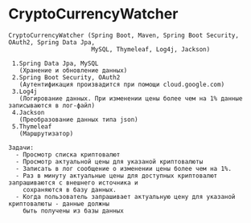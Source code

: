 # CryptoCurrencyWatcher
    CryptoCurrencyWatcher (Spring Boot, Maven, Spring Boot Security, OAuth2, Spring Data Jpa,
                           MySQL, Thymeleaf, Log4j, Jackson)
                           
     1.Spring Data Jpa, MySQL
       (Хранение и обновление данных)
     2.Spring Boot Security, OAuth2
       (Аутентификация произвадится при помощи cloud.google.com)
     3.Log4j
       (Логирование данных. При изменении цены более чем на 1% данные записываются в лог-файл)
     4.Jackson
       (Преобразование данных типа json)
     5.Thymeleaf
       (Маршрутизатор)
      
    Задачи:
      - Просмотр списка криптовалют
      - Просмотр актуальной цены для указаной криптовалюты
      - Записать в лог сообщение о изменении цены более чем на 1%.
      - Раз в минуту актуальные цены для доступных криптовалют запрашиваются c внешнего источника и 
        сохраняются в базу данных.
      - Когда пользователь запрашивает актуальную цену для указаной криптовалюты - данные должны 
        быть получены из базы данных
